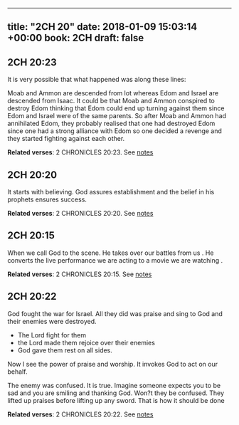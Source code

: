 
---
title: "2CH 20"
date: 2018-01-09 15:03:14 +00:00
book: 2CH
draft: false
---

## 2CH 20:23

It is very possible that what happened was along these lines:

Moab and Ammon are descended from lot whereas Edom and Israel are descended from Isaac. It could be that Moab and Ammon conspired to destroy Edom thinking that Edom could end up turning against them since Edom and Israel were of the same parents. So after Moab and Ammon had annihilated Edom, they probably realised that one had destroyed Edom since one had a strong alliance with Edom so one decided a revenge and they started fighting against each other.

**Related verses**: 2 CHRONICLES 20:23. See [notes](https://my.bible.com/notes/2808960584472322844)


## 2CH 20:20

It starts with believing. God assures establishment and the belief in his prophets ensures success.

**Related verses**: 2 CHRONICLES 20:20. See [notes](https://my.bible.com/notes/2808950007200998057)


## 2CH 20:15

When we call God to the scene. He takes over our battles from us . He converts the live performance we are acting to a movie we are watching 
.

**Related verses**: 2 CHRONICLES 20:15. See [notes](https://my.bible.com/notes/2808947376005046928)


## 2CH 20:22

God fought the war for Israel. All they did was praise and sing to God and their enemies were destroyed.

- The Lord fight for them
- the Lord made them rejoice over their enemies
- God gave them rest on all sides.

Now I see the power of praise and worship. It invokes God to act on our behalf. 

The enemy was confused. It is true. Imagine someone expects you to be sad and you are smiling and thanking God. Won?t they be confused. They lifted up praises before lifting up any sword. That is how it should be done

**Related verses**: 2 CHRONICLES 20:22. See [notes](https://my.bible.com/notes/2794763740154421271)

